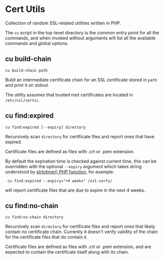 # Cert Utils

Collection of random SSL-related utilities written in PHP.

The ```cu``` script in the top-level directory is the common entry point for all the commands, and when invoked without arguments will list all the available commands and global options.

## cu build-chain

```
cu build-chain path
```

Build an intermediate certificate chain for an SSL certificate stored in ```path``` and print it on stdout.

The utility assumes that trusted root certificates are located in ```/etc/ssl/certs/```.

## cu find:expired

```
cu find:expired [--expiry] directory
```

Recursively scan ```directory``` for certificate files and report ones that have expired. 

Certificate files are defined as files with .crt or .pem extension.

By default the expiration time is checked against current time, this can be overridden with the optional ```--expiry``` argument which takes string understood by [strtotime() PHP function](http://php.net/strtotime), for example:

``` cu find:expired --expiry="+4 weeks" /ssl-certs/```

will report certificate files that are due to expire in the next 4 weeks.


## cu find:no-chain

```
cu find:no-chain directory
```

Recursively scan ```directory``` for certificate files and report ones that likely contain no certificate chain. Currently it doesn't verify validity of the chain for the certificate files that do contain it.

Certificate files are defined as files with .crt or .pem extension, and are expected to contain the certificate itself along with its chain.


